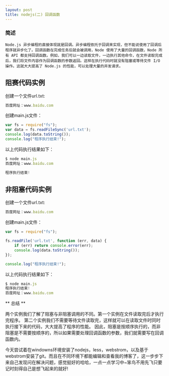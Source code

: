 ```yaml
---
layout: post
title: nodejs(二) 回调函数
---
```


### 简述
	Node.js 异步编程的直接体现就是回调。异步编程依托于回调来实现，但不能说使用了回调后程序就异步化了。回调函数在完成任务后就会被调用，Node 使用了大量的回调函数，Node 所有 API 都支持回调函数。例如，我们可以一边读取文件，一边执行其他命令，在文件读取完成后，我们将文件内容作为回调函数的参数返回。这样在执行代码时就没有阻塞或等待文件 I/O 操作。这就大大提高了 Node.js 的性能，可以处理大量的并发请求。

## 阻赛代码实例

创建一个文件url.txt:

```javascript
百度网址：www.baidu.com
```

创建main.js文件：

```javascript
var fs = require("fs");
var data = fs.readFileSync('url.txt');
console.log(data.toString());
console.log("程序执行结束!");
```

以上代码执行结果如下：

```javascript
$ node main.js
百度网址：www.baidu.com

程序执行结束!
```

## 非阻塞代码实例

创建一个文件url.txt:

```javascript
百度网址：www.baidu.com
```

创建main.js文件：

```javascript
var fs = require("fs");

fs.readFile('url.txt', function (err, data) {
    if (err) return console.error(err);
    console.log(data.toString());
});

console.log("程序执行结束!");
```

以上代码执行结果如下：

```javascript
$ node main.js
程序执行结束!
百度网址：www.baidu.com
```

** 总结 **

两个实例我们了解了阻塞与非阻塞调用的不同。第一个实例在文件读取完后才执行完程序。 第二个实例我们不需要等待文件读取完，这样就可以在读取文件时同时执行接下来的代码，大大提高了程序的性能。
因此，阻塞是按顺序执行的，而非阻塞是不需要按顺序的，所以如果需要处理回调函数的参数，我们就需要写在回调函数内。

今天尝试着在windowns环境安装了nodejs，less，webstrom，以及基于webstrom安装了git。而且在不同环境下都能编辑和查看我的博客了，这一步步下来自己发现问在解决问题，感觉挺好的哈哈，一点一点学习中~笨鸟不用先飞只要记时刻得自己是想飞起来的就好!
